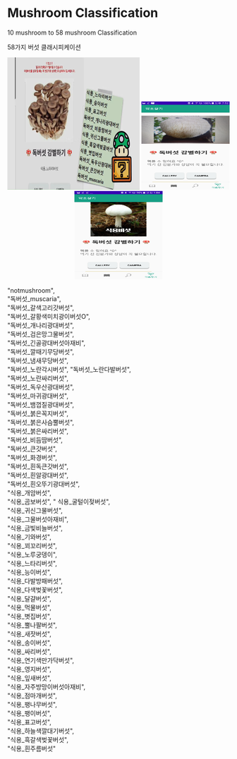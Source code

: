 # Mushroom Classification
10 mushroom to 58 mushroom Classification

58가지 버섯 클래시피케이션
<p align="center">
	<img src="./capture.png" width="300" height="300">
	<img src="./capture2.png" width="200" height="200">
	<img src="./capture3.png" width="200" height="200">
</p>


"notmushroom",   
"독버섯_muscaria",  
"독버섯_갈색고리갓버섯",  
"독버섯_갈황색미치광이버섯O",  
"독버섯_개나리광대버섯",  
"독버섯_검은망그물버섯",  
"독버섯_긴골광대버섯아재비",  
"독버섯_깔때기무당버섯",   
"독버섯_냄새무당버섯",  
"독버섯_노란각시버섯", 
"독버섯_노란다발버섯",   
"독버섯_노란싸리버섯",  
"독버섯_독우산광대버섯",   
"독버섯_마귀광대버섯",  
"독버섯_뱀껍질광대버섯",   
"독버섯_붉은꼭지버섯",  
"독버섯_붉은사슴뿔버섯",  
"독버섯_붉은싸리버섯",  
"독버섯_비듬땀버섯",  
"독버섯_큰갓버섯",  
"독버섯_화경버섯",  
"독버섯_흰독큰갓버섯",  
"독버섯_흰알광대버섯",  
"독버섯_흰오뚜기광대버섯",  
"식용_개암버섯",  
"식용_곰보버섯", " 
식용_굴털이젖버섯",  
"식용_귀신그물버섯",  
"식용_그물버섯아재비",  
"식용_금빛비늘버섯",  
"식용_기와버섯",  
"식용_꾀꼬리버섯",  
"식용_노루궁뎅이",  
"식용_느타리버섯",  
"식용_능이버섯",  
"식용_다발방패버섯",  
"식용_다색벚꽃버섯",  
"식용_달걀버섯",  
"식용_먹물버섯",  
"식용_볏집버섯",  
"식용_뿔나팔버섯",  
"식용_새잣버섯",  
"식용_송이버섯",  
"식용_싸리버섯",  
"식용_연기색만가닥버섯",  
"식용_영지버섯",  
"식용_잎새버섯",   
"식용_자주방망이버섯아재비",   
"식용_점마개버섯",   
"식용_팽나무버섯",   
"식용_팽이버섯",   
"식용_표고버섯",   
"식용_하늘색깔대기버섯",   
"식용_흑갈색벚꽃버섯",   
"식용_흰주름버섯"  